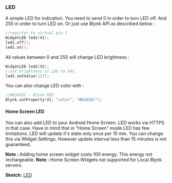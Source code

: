 
### LED

A simple LED for indication. You need to send 0 in order to turn LED off. And 255 in order to turn LED on. Or just use
Blynk API as described below :

```cpp
//register to virtual pin 1
WidgetLED led1(V1);
led1.off();
led1.on();
```
    
All values between 0 and 255 will change LED brightness :

```cpp
WidgetLED led2(V2);
//set brightness of LED to 50%.
led2.setValue(127); 
```

You can also change LED color with : 

```cpp
//#D3435C - Blynk RED 
Blynk.setProperty(V1, "color", "#D3435C"); 
```

#### Home Screen LED

You can also add LED to your Android Home Screen. LED works via HTTPS in that case. Have in mind that in "Home Screen" 
mode LED has few limitations. LED will update it's state only once per 15 min. You can change this via Widget 
Settings. However update interval less than 15 minutes is not guaranteed. 

**Note :** Adding home screen widget costs 100 energy. This energy not rechargeable.
**Note :** Home Screen Widgets not supported for Local Blynk servers.

**Sketch:** [LED](https://github.com/blynkkk/blynk-library/blob/master/examples/Widgets/LED/LED_Blink/LED_Blink.ino)